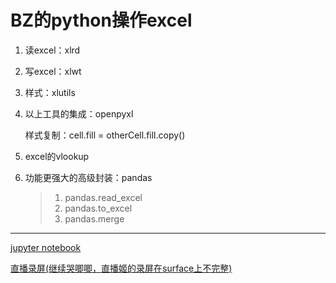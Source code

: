 # BZ的python操作excel

1. 读excel：xlrd

2. 写excel：xlwt

3. 样式：xlutils

4. 以上工具的集成：openpyxl

    样式复制：cell.fill = otherCell.fill.copy()

5. excel的vlookup

6. 功能更强大的高级封装：pandas
    > 1. pandas.read_excel
    > 2. pandas.to_excel
    > 3. pandas.merge

------------------------------------------------

[jupyter notebook](python操作excel.ipynb)

[直播录屏(继续哭唧唧，直播姬的录屏在surface上不完整)](https://www.bilibili.com/video/av90988472/)
